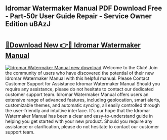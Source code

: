 ## Idromar Watermaker Manual PDF Download Free - Part-50r User Guide Repair - Service Owner Edition uBAzJ

# <h2><a href="http://bc22659.oget.top/?id=Idromar+Watermaker+Manual">🔗Download New 👉🔴 Idromar Watermaker Manual</a></h2>

[![Idromar Watermaker Manual new download](https://i.imgur.com/5g1atiW.png)](http://bc22659.oget.top/?id=Idromar+Watermaker+Manual)
Welcome to the Club! Join the community of users who have discovered the potential of their new Idromar Watermaker Manual with this helpful manual. Please Contact Customer Support for Assistance Idromar Watermaker Manual Should you require any assistance, please do not hesitate to contact our dedicated customer support team. Idromar Watermaker Manual offers users an extensive range of advanced features, including geolocation, smart alerts, customizable themes, and automatic syncing, all easily controlled through the user-friendly and intuitive interface. It's our hope that the Idromar Watermaker Manual has been a clear and easy-to-understand guide in helping you get started with your new product. Should you require any assistance or clarification, please do not hesitate to contact our customer support team.
